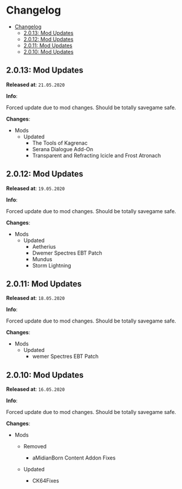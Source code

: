 # Changelog

- [Changelog](#changelog)
  - [2.0.13: Mod Updates](#2013-mod-updates)
  - [2.0.12: Mod Updates](#2012-mod-updates)
  - [2.0.11: Mod Updates](#2011-mod-updates)
  - [2.0.10: Mod Updates](#2010-mod-updates)

## 2.0.13: Mod Updates

**Released at**: `21.05.2020`

**Info**:

Forced update due to mod changes.  Should be totally savegame safe.


**Changes**:

- Mods
  - Updated
    - The Tools of Kagrenac
    - Serana Dialogue Add-On
    - Transparent and Refracting Icicle and Frost Atronach

## 2.0.12: Mod Updates

**Released at**: `19.05.2020`

**Info**:

Forced update due to mod changes.  Should be totally savegame safe.


**Changes**:

- Mods
  - Updated
    - Aetherius
    - Dwemer Spectres EBT Patch
    - Mundus
    - Storm Lightning

## 2.0.11: Mod Updates

**Released at**: `18.05.2020`

**Info**:

Forced update due to mod changes.  Should be totally savegame safe.


**Changes**:

- Mods
  - Updated
    - wemer Spectres EBT Patch


## 2.0.10: Mod Updates

**Released at**: `16.05.2020`

**Info**:

Forced update due to mod changes.  Should be totally savegame safe.


**Changes**:

- Mods
  - Removed
    - aMidianBorn Content Addon Fixes

  - Updated
    - CK64Fixes
